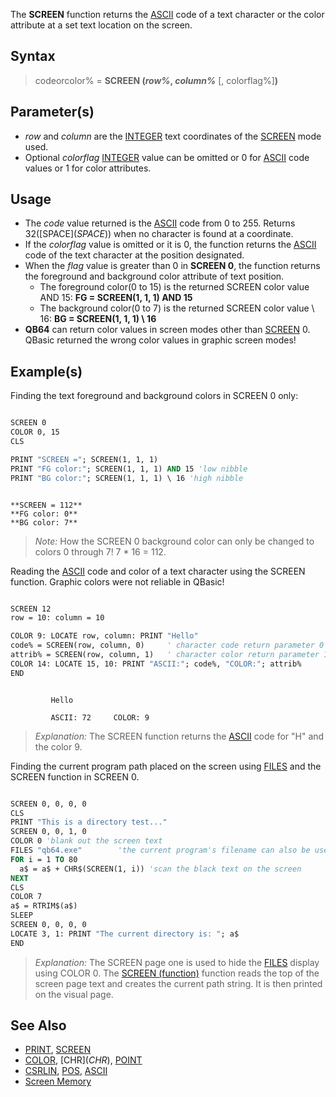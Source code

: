 The **SCREEN** function returns the [ASCII](ASCII) code of a text character or the color attribute at a set text location on the screen.

## Syntax

> codeorcolor% = **SCREEN (*row%*, *column%*** [, colorflag%]**)**

## Parameter(s)

* *row* and *column* are the [INTEGER](INTEGER) text coordinates of the [SCREEN](SCREEN) mode used.
* Optional *colorflag* [INTEGER](INTEGER) value can be omitted or 0 for [ASCII](ASCII) code values or 1 for color attributes.

## Usage

* The *code* value returned is the [ASCII](ASCII) code from 0 to 255. Returns 32([SPACE$](SPACE$)) when no character is found at a coordinate.
* If the *colorflag* value is omitted or it is 0, the function returns the [ASCII](ASCII) code of the text character at the position designated.
* When the *flag* value is greater than 0 in **SCREEN 0**, the function returns the foreground and background color attribute of text position.
  * The foreground color(0 to 15) is the returned SCREEN color value AND 15: **FG = SCREEN(1, 1, 1) AND 15**
  * The background color(0 to 7) is the returned SCREEN color value \ 16: **BG = SCREEN(1, 1, 1) \ 16**
* **QB64** can return color values in screen modes other than [SCREEN](SCREEN) 0. QBasic returned the wrong color values in graphic screen modes!

## Example(s)

Finding the text foreground and background colors in SCREEN 0 only:

```vb

SCREEN 0
COLOR 0, 15
CLS

PRINT "SCREEN ="; SCREEN(1, 1, 1)
PRINT "FG color:"; SCREEN(1, 1, 1) AND 15 'low nibble
PRINT "BG color:"; SCREEN(1, 1, 1) \ 16 'high nibble 

```

```text

**SCREEN = 112**
**FG color: 0**
**BG color: 7**

```

>  *Note:* How the SCREEN 0 background color can only be changed to colors 0 through 7! 7 * 16 = 112.

Reading the [ASCII](ASCII) code and color of a text character using the SCREEN function. Graphic colors were not reliable in QBasic!

```vb

SCREEN 12
row = 10: column = 10

COLOR 9: LOCATE row, column: PRINT "Hello"
code% = SCREEN(row, column, 0)     ' character code return parameter 0
attrib% = SCREEN(row, column, 1)   ' character color return parameter 1
COLOR 14: LOCATE 15, 10: PRINT "ASCII:"; code%, "COLOR:"; attrib%
END 

```

```text

         Hello

         ASCII: 72     COLOR: 9

```

> *Explanation:* The SCREEN function returns the [ASCII](ASCII) code for "H" and the color 9.

Finding the current program path placed on the screen using [FILES](FILES) and the SCREEN function in SCREEN 0.

```vb

SCREEN 0, 0, 0, 0
CLS
PRINT "This is a directory test..."
SCREEN 0, 0, 1, 0
COLOR 0 'blank out the screen text
FILES "qb64.exe"        'the current program's filename can also be used
FOR i = 1 TO 80
  a$ = a$ + CHR$(SCREEN(1, i)) 'scan the black text on the screen
NEXT
CLS
COLOR 7
a$ = RTRIM$(a$)
SLEEP
SCREEN 0, 0, 0, 0
LOCATE 3, 1: PRINT "The current directory is: "; a$
END 

```


> *Explanation:* The SCREEN page one is used to hide the [FILES](FILES) display using COLOR 0. The [SCREEN (function)](SCREEN-(function)) function reads the top of the screen page text and creates the current path string. It is then printed on the visual page.

## See Also
 
* [PRINT](PRINT), [SCREEN](SCREEN)
* [COLOR](COLOR), [CHR$](CHR$), [POINT](POINT)
* [CSRLIN](CSRLIN), [POS](POS), [ASCII](ASCII)
* [Screen Memory](Screen-Memory)
